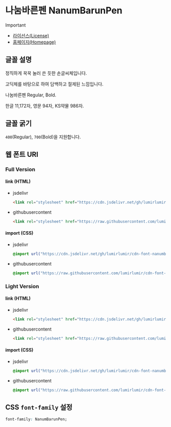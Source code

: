 # 나눔바른펜 NanumBarunPen

> [!IMPORTANT]
>
> - [라이선스(License)](https://help.naver.com/service/30016/contents/18088?osType=PC&lang=ko)
> - [홈페이지(Homepage)](https://hangeul.naver.com/font)

## 글꼴 설명

정직하게 꾹꾹 눌러 쓴 듯한 손글씨체입니다.

고딕체를 바탕으로 하여 담백하고 절제된 느낌입니다.

나눔바른펜 Regular, Bold.

한글 11,172자, 영문 94자, KS약물 986자.

## 글꼴 굵기

`400`(Regular), `700`(Bold)을 지원합니다.

## 웹 폰트 URI

### Full Version

#### link (HTML)

- jsdelivr

    ```html
    <link rel="stylesheet" href="https://cdn.jsdelivr.net/gh/lumirlumir/cdn-font-nanumbarunpen@main/nanumbarunpen-full.min.css">
    ```

- githubusercontent

    ```html
    <link rel="stylesheet" href="https://raw.githubusercontent.com/lumirlumir/cdn-font-nanumbarunpen/main/nanumbarunpen-full.min.css">
    ```

#### import (CSS)

- jsdelivr

    ```css
    @import url("https://cdn.jsdelivr.net/gh/lumirlumir/cdn-font-nanumbarunpen@main/nanumbarunpen-full.min.css");
    ```

- githubusercontent

    ```css
    @import url("https://raw.githubusercontent.com/lumirlumir/cdn-font-nanumbarunpen/main/nanumbarunpen-full.min.css");
    ```

### Light Version

#### link (HTML)

- jsdelivr

    ```html
    <link rel="stylesheet" href="https://cdn.jsdelivr.net/gh/lumirlumir/cdn-font-nanumbarunpen@main/nanumbarunpen-light.min.css">
    ```

- githubusercontent

    ```html
    <link rel="stylesheet" href="https://raw.githubusercontent.com/lumirlumir/cdn-font-nanumbarunpen/main/nanumbarunpen-light.min.css">
    ```

#### import (CSS)

- jsdelivr

    ```css
    @import url("https://cdn.jsdelivr.net/gh/lumirlumir/cdn-font-nanumbarunpen@main/nanumbarunpen-light.min.css");
    ```

- githubusercontent

    ```css
    @import url("https://raw.githubusercontent.com/lumirlumir/cdn-font-nanumbarunpen/main/nanumbarunpen-light.min.css");
    ```

## CSS `font-family` 설정

```css
font-family: NanumBarunPen;
```
